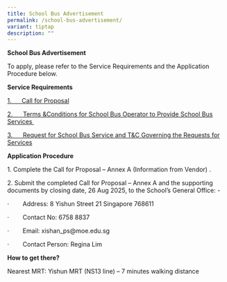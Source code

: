 ```yaml
---
title: School Bus Advertisement
permalink: /school-bus-advertisement/
variant: tiptap
description: ""
---
```

<p><strong>School Bus Advertisement</strong>
</p>
<p>To apply, please refer to the Service Requirements and the Application
Procedure below.</p>
<p><strong>Service Requirements</strong>
</p>
<p><a href="/files/call_for_proposal_Annex_A_130825.pdf" rel="noopener noreferrer nofollow" target="_blank">1.&nbsp;&nbsp;&nbsp;&nbsp;&nbsp; Call for Proposal</a>
</p>
<p><a href="/files/terms_and_condition_130825.pdf" rel="noopener noreferrer nofollow" target="_blank">2.&nbsp;&nbsp;&nbsp;&nbsp;&nbsp; Terms &amp;Conditions for School Bus Operator to Provide School Bus Services&nbsp;</a>
</p>
<p><a href="/files/request_for_school_bus_service_130825.pdf" rel="noopener noreferrer nofollow" target="_blank">3.&nbsp;&nbsp;&nbsp;&nbsp;&nbsp; Request for School Bus Service and T&amp;C Governing the Requests for Services</a>
</p>
<p><strong>Application Procedure</strong>
</p>
<p>1. Complete the Call for Proposal – Annex A (Information from Vendor)
.</p>
<p>2. Submit the completed Call for Proposal – Annex A and the supporting
documents by closing date, 26 Aug 2025, to the School’s General Office:
-</p>
<p>·&nbsp;&nbsp;&nbsp;&nbsp;&nbsp;&nbsp;&nbsp; Address: 8 Yishun Street 21
Singapore 768611</p>
<p>·&nbsp;&nbsp;&nbsp;&nbsp;&nbsp;&nbsp;&nbsp; Contact No: 6758 8837</p>
<p>·&nbsp;&nbsp;&nbsp;&nbsp;&nbsp;&nbsp;&nbsp; Email: <a rel="noopener noreferrer nofollow" target="_blank">xishan_ps@moe.edu.sg</a>
</p>
<p>·&nbsp;&nbsp;&nbsp;&nbsp;&nbsp;&nbsp;&nbsp; Contact Person: Regina Lim</p>
<p></p>
<p><strong>How to get there?</strong>
</p>
<p>Nearest MRT: Yishun MRT (NS13 line) – 7 minutes walking distance</p>